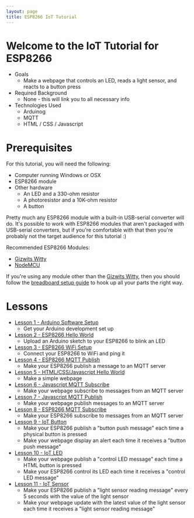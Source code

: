 ```yaml
---
layout: page
title: ESP8266 IoT Tutorial
---
```


# Welcome to the IoT Tutorial for ESP8266

* Goals
  * Make a webpage that controls an LED, reads a light sensor, and reacts to a button press
* Required Background 
  * None - this will link you to all necessary info
* Technologies Used
  * Arduinog
  * MQTT
  * HTML / CSS / Javascript

# Prerequisites

For this tutorial, you will need the following:
  * Computer running Windows or OSX
  * ESP8266 module
  * Other hardware
    * An LED and a 330-ohm resistor
    * A photoresistor and a 10K-ohm resistor
    * A button

Pretty much any ESP8266 module with a built-in USB-serial converter will do. It's possible to work with ESP8266 modules that aren't packaged with USB-serial converters, but if you're comfortable with that then you're probably not the target audience for this tutorial :)

Recommended ESP8266 Modules:

* [Gizwits Witty](Witty/info)
* [NodeMCU](NodeMCU/info)

If you're using any module other than the [Gizwits Witty](Witty/info), then you should follow the [breadboard setup guide](Breadboard/setup) to hook up all your parts the right way.


# Lessons

* [Lesson 1 - Arduino Software Setup](Lesson_01/lesson)
  * Get your Arduino development set up
* [Lesson 2 - ESP8266 Hello World](Lesson_02/lesson)
  * Upload an Arduino sketch to your ESP8266 to blink an LED
* [Lesson 3 - ESP8266 WiFi Setup](Lesson_03/lesson)
  * Connect your ESP8266 to WiFi and ping it
* [Lesson 4 - ESP8266 MQTT Publish](Lesson_04/lesson)
  * Make your ESP8266 publish a message to an MQTT server
* [Lesson 5 - HTML/CSS/Javascript Hello World](Lesson_05/lesson)
  * Make a simple webpage
* [Lesson 6 - Javascript MQTT Subscribe](Lesson_06/lesson)
  * Make your webpage subscribe to messages from an MQTT server
* [Lesson 7 - Javascript MQTT Publish](Lesson_07/lesson)
  * Make your webpage publish messages to an MQTT server
* [Lesson 8 - ESP8266 MQTT Subscribe](Lesson_08/lesson)
  * Make your ESP8266 subscribe to messages from an MQTT server
* [Lesson 9 - IoT Button](Lesson_09/lesson)
  * Make your ESP8266 publish a "button push message" each time a physical button is pressed
  * Make your webpage display an alert each time it receives a "button push message"
* [Lesson 10 - IoT LED](Lesson_10/lesson)
  * Make your webpage publish a "control LED message" each time a HTML button is pressed 
  * Make your ESP8266 control its LED each time it receives a "control LED message"
* [Lesson 11 - IoT Sensor](Lesson_11/lesson)
  * Make your ESP8266 publish a "light sensor reading message" every 5 seconds with the value of the light sensor
  * Make your webpage update with the latest value of the light sensor each time it receives a "light sensor reading message"





